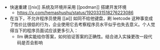 - 快速重建 [[nix]] 系统及环境并采用 [[podman]] 搭建开发环境
	- https://x.com/hemashushu/status/1920331518276223086
- 在当下，不允许程序员使用 [[ai]] 如同不给他键盘，刷 leetcode 这种事变成了性价比很低的行为，企业使用它去考察程序员水平似乎也失去意义。个人觉得当下的程序员面试应该更多引入：
	- llm 确实能给你答案，如何验证答案的正确性。结合进入实操更改一段代码是否会影响